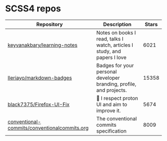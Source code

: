# SCSS4 repos

| Repository                                                                                                      | Description                                                               | Stars |
| --------------------------------------------------------------------------------------------------------------- | ------------------------------------------------------------------------- | ----- |
| [keyvanakbary/learning-notes](https://github.com/keyvanakbary/learning-notes)                                   | Notes on books I read, talks I watch, articles I study, and papers I love | 6021  |
| [Ileriayo/markdown-badges](https://github.com/Ileriayo/markdown-badges)                                         | Badges for your personal developer branding, profile, and projects.       | 15358 |
| [black7375/Firefox-UI-Fix](https://github.com/black7375/Firefox-UI-Fix)                                         | 🦊 I respect proton UI and aim to improve it.                             | 5674  |
| [conventional-commits/conventionalcommits.org](https://github.com/conventional-commits/conventionalcommits.org) | The conventional commits specification                                    | 8009  |
